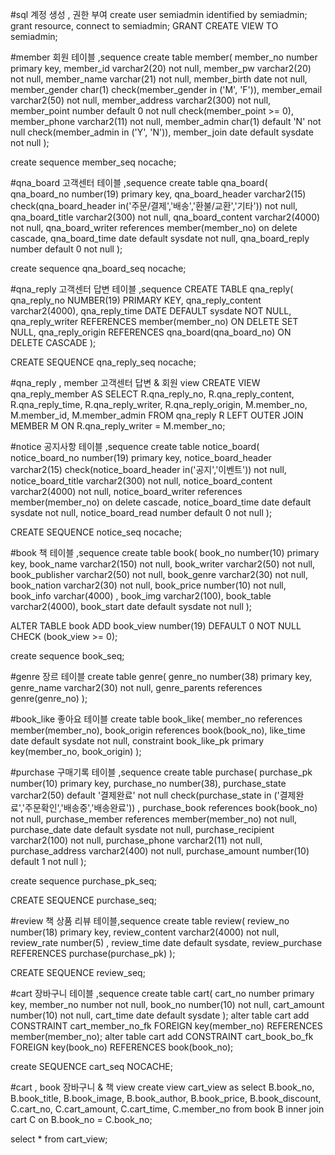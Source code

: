 
#sql 계정 생성 , 권한 부여
create user semiadmin identified by semiadmin;
grant resource, connect to semiadmin;
GRANT CREATE VIEW TO semiadmin;


#member 회원 테이블 ,sequence 
create table member(
member_no number primary key,
member_id varchar2(20) not null,
member_pw varchar2(20) not null,
member_name varchar(21) not null,
member_birth date not null,
member_gender char(1) check(member_gender in ('M', 'F')),
member_email varchar2(50) not null,
member_address varchar2(300) not null,
member_point number default 0 not null check(member_point >= 0),
member_phone varchar2(11) not null,
member_admin char(1) default 'N' not null check(member_admin in ('Y', 'N')),
member_join date default sysdate not null
);

create sequence member_seq nocache;


#qna_board 고객센터 테이블 ,sequence 
create table qna_board(
qna_board_no number(19) primary key,
qna_board_header varchar2(15) check(qna_board_header in('주문/결제','배송','환불/교환','기타')) not null,
qna_board_title varchar2(300) not null,
qna_board_content varchar2(4000) not null,
qna_board_writer references member(member_no) on delete cascade,
qna_board_time date default sysdate not null,
qna_board_reply number default 0 not null
);

create sequence qna_board_seq nocache;


#qna_reply 고객센터 답변 테이블 ,sequence
CREATE TABLE qna_reply(
qna_reply_no NUMBER(19) PRIMARY KEY,
qna_reply_content varchar2(4000),
qna_reply_time DATE DEFAULT sysdate NOT NULL,
qna_reply_writer REFERENCES member(member_no) ON DELETE SET NULL,
qna_reply_origin REFERENCES qna_board(qna_board_no) ON DELETE CASCADE
);

CREATE SEQUENCE qna_reply_seq nocache;


#qna_reply , member 고객센터 답변 & 회원 view 
CREATE VIEW qna_reply_member AS
SELECT 
	R.qna_reply_no, R.qna_reply_content, R.qna_reply_time, R.qna_reply_writer, R.qna_reply_origin,
	M.member_no, M.member_id, M.member_admin
FROM qna_reply R
	LEFT OUTER JOIN MEMBER M ON R.qna_reply_writer = M.member_no;

#notice 공지사항 테이블 ,sequence 
create table notice_board(
notice_board_no number(19) primary key,
notice_board_header varchar2(15) check(notice_board_header in('공지','이벤트')) not null,
notice_board_title varchar2(300) not null,
notice_board_content varchar2(4000) not null,
notice_board_writer references member(member_no) on delete cascade,
notice_board_time date default sysdate not null,
notice_board_read number default 0 not null
);

CREATE SEQUENCE notice_seq nocache;


#book 책 테이블 ,sequence 
create table book(
book_no number(10) primary key,
book_name varchar2(150) not null,
book_writer varchar2(50) not null,
book_publisher varchar2(50) not null,
book_genre varchar2(30) not null,
book_nation varchar2(30) not null,
book_price number(10) not null,
book_info varchar(4000) ,
book_img varchar2(100),
book_table varchar2(4000),
book_start date  default sysdate not null
);

ALTER TABLE book ADD book_view number(19) DEFAULT 0 NOT NULL CHECK (book_view >= 0);

create sequence book_seq;


#genre 장르 테이블 
create table genre(
genre_no number(38) primary key,
genre_name varchar2(30) not null,
genre_parents references genre(genre_no)
);


#book_like 좋아요 테이블 
create table book_like( 
member_no references member(member_no), 
book_origin references book(book_no), 
like_time date default sysdate not null, 
constraint book_like_pk primary key(member_no, book_origin) 
);


#purchase 구매기록 테이블 ,sequence 
create table purchase(
purchase_pk number(10) primary key,
purchase_no number(38),
purchase_state varchar2(50) default '결제완료' not null check(purchase_state in ('결제완료','주문확인','배송중','배송완료')) ,
purchase_book references book(book_no) not null,
purchase_member references member(member_no) not null,
purchase_date date default sysdate not null,
purchase_recipient varchar2(100) not null,
purchase_phone varchar2(11) not null,
purchase_address varchar2(400) not null,
purchase_amount number(10) default 1 not null
);

create sequence purchase_pk_seq;

CREATE SEQUENCE purchase_seq;

#review 책 상품 리뷰 테이블,sequence
create table review(
review_no number(18) primary key,
review_content varchar2(4000) not null,
review_rate number(5) , 
review_time date default sysdate,
review_purchase REFERENCES purchase(purchase_pk)
);

CREATE SEQUENCE review_seq;


#cart 장바구니 테이블 ,sequence
create table cart(
cart_no number primary key,
member_no number not null,
book_no number(10) not null,
cart_amount number(10) not null,
cart_time date default sysdate
);
alter table cart add CONSTRAINT cart_member_no_fk FOREIGN key(member_no) REFERENCES member(member_no);
alter table cart add CONSTRAINT cart_book_bo_fk FOREIGN key(book_no) REFERENCES book(book_no);

create SEQUENCE cart_seq NOCACHE;

#cart , book 장바구니 & 책 view
create view cart_view as
select
    B.book_no, B.book_title, B.book_image, B.book_author, B.book_price, B.book_discount,
    C.cart_no, C.cart_amount, C.cart_time, C.member_no
from book B
     inner join cart C on B.book_no = C.book_no;

select * from cart_view;

